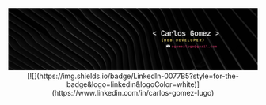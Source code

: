 <div id="header" align="center">
  <img decoding="async" src="/media/Banner_carlos_gomez.png" width="800"/>
</div>

<div id="subheader" align="center">
    [![](https://img.shields.io/badge/LinkedIn-0077B5?style=for-the-badge&logo=linkedin&logoColor=white)](https://www.linkedin.com/in/carlos-gomez-lugo)
</div>
